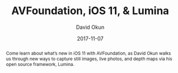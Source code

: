 ---
title: "AVFoundation, iOS 11, & Lumina"
date: 2017-11-07
abstract: Come learn about what’s new in iOS 11 with AVFoundation, as David Okun walks us through new ways to capture still images, live photos, and depth maps via his open source framework, Lumina.
author: David Okun
geo: Austin, TX, USA
location: Austin iPhone Developer Group
slide_url: https://speakerdeck.com/dokun1/avfoundation-ios-11-and-lumina
location_url: https://www.meetup.com/Austin-iPhone-Developer-Group/
---